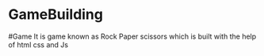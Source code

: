 # GameBuilding
#Game
It is game known as Rock Paper scissors which is built with the help of html css and Js

